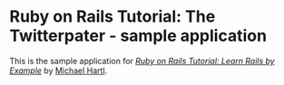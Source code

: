 # Ruby on Rails Tutorial: The Twitterpater - sample application

This is the sample application for
[*Ruby on Rails Tutorial: Learn Rails by Example*](http://railstutorial.org/)
by [Michael Hartl](http://michaelhartl.com/).